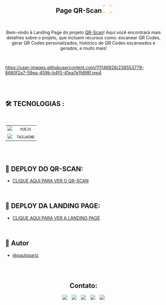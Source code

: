 <h2 align= "center">Page QR-Scan <img width="25px" src="src/assets/img/logo.svg" /></h2>

<br>

<p align="center">Bem-vindo à Landing Page do projeto <a href="https://app-qr-scan.vercel.app/">QR-Scan</a>! Aqui você encontrará mais detalhes sobre o projeto, que incluem recursos como: escanear QR Codes, gerar QR Codes personalizados, histórico de QR Codes escaneados e gerados, e muito mais!</p>

<br>

https://user-images.githubusercontent.com/111146928/236553779-8680f2a7-59ea-459b-b4f0-41ea7e1fd98f.mp4

<br><br>



## 🛠️ TECNOLOGIAS :

<br>

|              |                                                   |
| :----------------: | :---------------------------------------------------: |
|   <img src="https://skillicons.dev/icons?i=vue">      |    `VUEJS`   |
|   <img src="https://skillicons.dev/icons?i=tailwind">      |    `TAILWIND`   |

<br><br>

## 📍 DEPLOY DO QR-SCAN:
- <a href="https://app-qr-scan.vercel.app/">CLIQUE AQUI PARA VER O QR-SCAN</a>

<br>

## 📍 DEPLOY DA LANDING PAGE:
- <a href="https://page-qr-scan.vercel.app/">CLIQUE AQUI PARA VER A LANDING PAGE</a>

<br>

## 🧠 Autor

- [@paulopariz](https://www.linkedin.com/in/paulopariz/)

<br><br>

<h2 align="center">Contato:</h2>
<div align="center">

<a href= "https://api.whatsapp.com/send?phone=5544999575376"><img src="https://img.icons8.com/material-outlined/24/FDB623/whatsapp--v1.png"/></a> <a href="https://www.instagram.com/parizpaulo_/" style="margin-left:10px"><img src="https://img.icons8.com/material-outlined/24/FDB623/instagram-new--v1.png"/></a> <a href="paulopariz01@gmail.com" style="margin-left:10px"><img src="https://img.icons8.com/material-rounded/24/FDB623/filled-message.png"/></a> <a href="https://www.linkedin.com/in/paulopariz/" style="margin-left:10px"><img src="https://img.icons8.com/material-sharp/24/FDB623/linkedin--v1.png"/></a>  <a href="https://paulopariz.vercel.app/" style="margin-left:10px"><img src="https://img.icons8.com/material-outlined/24/FDB623/source-code.png"/></a>

 </div>

